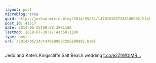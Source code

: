 ```yaml
---
layout: post
microblog: true
guid: http://joshua.micro.blog/2014/05/24/t470189637286100992.html
post_id: 41517
date: 2014-05-25T00:08:39+1100
lastmod: 2019-07-30T17:41:50+1100
type: post
url: /2014/05/24/t470189637286100992.html
---
```

Jedd and Kate’s Kingscliffe Salt Beach wedding [t.co/e2ZtWOIMR...](http://t.co/e2ZtWOIMRH)
